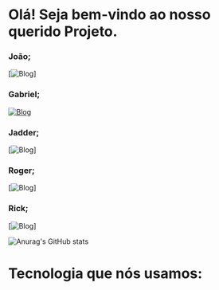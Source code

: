 
# Olá! Seja bem-vindo ao nosso querido Projeto.

### João;
[![Blog](https://img.shields.io/badge/GitHub-100000?style=for-the-badge&logo=github&logoColor=white)]
### Gabriel;
[![Blog](https://img.shields.io/badge/GitHub-100000?style=for-the-badge&logo=github&logoColor=white)](https://github.com/GabrielCAlmd)
### Jadder;
[![Blog](https://img.shields.io/badge/GitHub-100000?style=for-the-badge&logo=github&logoColor=white)]
### Roger;
[![Blog](https://img.shields.io/badge/GitHub-100000?style=for-the-badge&logo=github&logoColor=white)]
### Rick;
[![Blog](https://img.shields.io/badge/GitHub-100000?style=for-the-badge&logo=github&logoColor=white)]

![Anurag's GitHub stats](https://github-readme-stats.vercel.app/api?username=ProjetoSurpresa_icons=true&theme=radical)

# Tecnologia que nós usamos:


